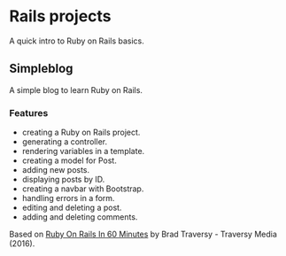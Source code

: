 # Rails projects

A quick intro to Ruby on Rails basics.

## Simpleblog

A simple blog to learn Ruby on Rails.

<!-- <p align="center">
    <img src="screenshot.png">
</p> -->

### Features

- creating a Ruby on Rails project.
- generating a controller.
- rendering variables in a template.
- creating a model for Post.
- adding new posts.
- displaying posts by ID.
- creating a navbar with Bootstrap.
- handling errors in a form.
- editing and deleting a post.
- adding and deleting comments.

Based on [Ruby On Rails In 60 Minutes](https://www.youtube.com/watch?v=pPy0GQJLZUM) by Brad Traversy - Traversy Media (2016).
